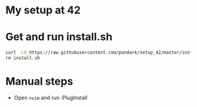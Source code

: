 My setup at 42
==============

# Get and run install.sh

``` sh
curl -LO https://raw.githubusercontent.com/pandark/setup_42/master/install.sh && zsh install.sh
rm install.sh
```

# Manual steps

* Open `nvim` and run :PlugInstall
